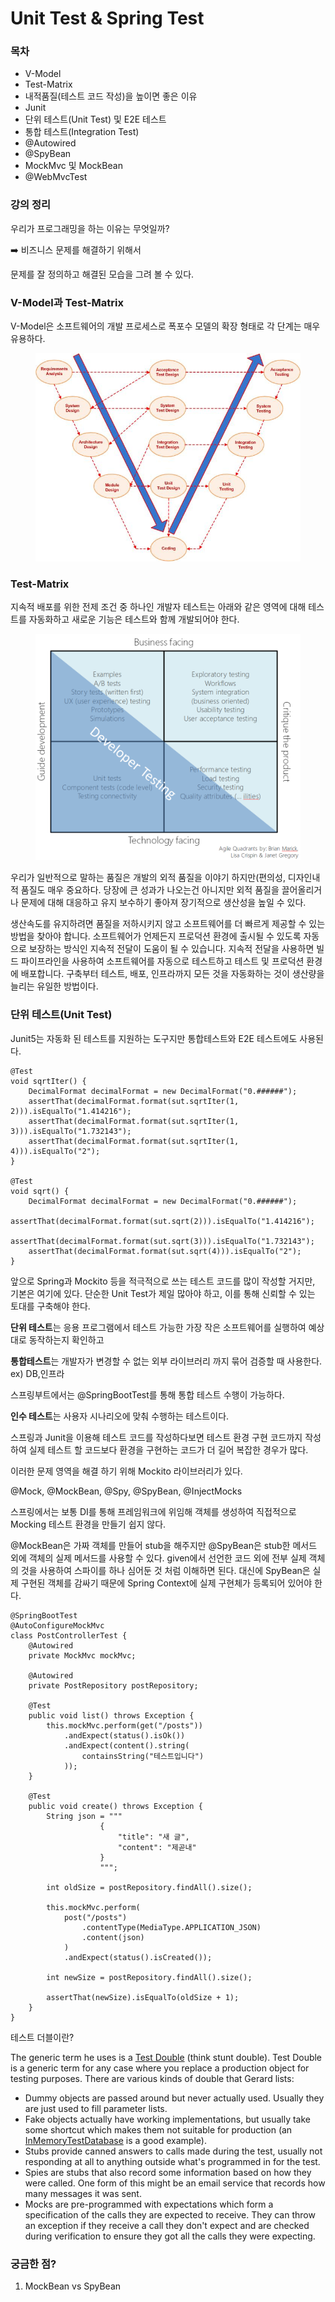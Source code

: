 # Unit Test & Spring Test

### 목차

* V-Model
* Test-Matrix
* 내적품질(테스트 코드 작성)을 높이면 좋은 이유
* Junit
* 단위 테스트(Unit Test) 및 E2E 테스트
* 통합 테스트(Integration Test)
* @Autowired
* @SpyBean
* MockMvc 및 MockBean
* @WebMvcTest

### 강의 정리

우리가 프로그래밍을 하는 이유는 무엇일까?

➡️ 비즈니스 문제를 해결하기 위해서

문제를 잘 정의하고 해결된 모습을 그려 볼 수 있다.&#x20;

### V-Model과 Test-Matrix

V-Model은 소프트웨어의 개발 프로세스로 폭포수 모델의 확장 형태로 각 단계는 매우 유용하다.

<figure><img src="../.gitbook/assets/image.png" alt=""><figcaption></figcaption></figure>

### Test-Matrix

지속적 배포를 위한 전제 조건 중 하나인 개발자 테스트는 아래와 같은 영역에 대해 테스트를 자동화하고 새로운 기능은 테스트와 함께 개발되어야 한다.



<figure><img src="../.gitbook/assets/image (1).png" alt=""><figcaption></figcaption></figure>

우리가 일반적으로 말하는 품질은 개발의 외적 품질을 이야기 하지만(편의성, 디자인내적 품질도 매우 중요하다. 당장에 큰 성과가 나오는건 아니지만 외적 품질을 끌어올리거나 문제에 대해 대응하고 유지  보수하기 좋아져 장기적으로 생산성을 높일 수 있다.&#x20;

생산속도를 유지하려면 품질을 저하시키지 않고 소프트웨어를 더 빠르게 제공할 수 있는 방법을 찾아야 합니다. 소프트웨어가 언제든지 프로덕션 환경에 출시될 수 있도록 자동으로 보장하는 방식인 지속적 전달이 도움이 될 수 있습니다. 지속적 전달을 사용하면 빌드 파이프라인을 사용하여 소프트웨어를 자동으로 테스트하고 테스트 및 프로덕션 환경에 배포합니다. 구축부터 테스트, 배포, 인프라까지 모든 것을 자동화하는 것이 생산량을 늘리는 유일한 방법이다.



### 단위 테스트(Unit Test)&#x20;

Junit5는 자동화 된 테스트를 지원하는 도구지만 통합테스트와 E2E 테스트에도 사용된다.

```
@Test
void sqrtIter() {
	DecimalFormat decimalFormat = new DecimalFormat("0.######");
	assertThat(decimalFormat.format(sut.sqrtIter(1, 2))).isEqualTo("1.414216");
	assertThat(decimalFormat.format(sut.sqrtIter(1, 3))).isEqualTo("1.732143");
	assertThat(decimalFormat.format(sut.sqrtIter(1, 4))).isEqualTo("2");
}

@Test
void sqrt() {
	DecimalFormat decimalFormat = new DecimalFormat("0.######");
	assertThat(decimalFormat.format(sut.sqrt(2))).isEqualTo("1.414216");
	assertThat(decimalFormat.format(sut.sqrt(3))).isEqualTo("1.732143");
	assertThat(decimalFormat.format(sut.sqrt(4))).isEqualTo("2");
}
```

앞으로 Spring과 Mockito 등을 적극적으로 쓰는 테스트 코드를 많이 작성할 거지만, 기본은 여기에 있다. 단순한 Unit Test가 제일 많아야 하고, 이를 통해 신뢰할 수 있는 토대를 구축해야 한다.



**단위 테스트**는 응용 프로그램에서 테스트 가능한 가장 작은 소프트웨어를 실행하여 예상대로 동작하는지 확인하고&#x20;

**통합테스트**는 개발자가 변경할 수 없는 외부 라이브러리 까지 묶어 검증할 때 사용한다. ex) DB,인프라

스프링부트에서는 @SpringBootTest를 통해 통합 테스트 수행이 가능하다.

**인수 테스트**는 사용자 시나리오에 맞춰 수행하는 테스트이다.





스프링과 Junit을 이용해 테스트 코드를 작성하다보면 테스트 환경 구현 코드까지 작성하여 실제 테스트 할 코드보다 환경을 구현하는 코드가 더 길어 복잡한 경우가 많다.

이러한 문제 영역을 해결 하기 위해 Mockito  라이브러리가 있다.



@Mock, @MockBean, @Spy, @SpyBean, @InjectMocks&#x20;

스프링에서는 보통 DI를 통해 프레임워크에 위임해 객체를 생성하여 직접적으로 Mocking 테스트 환경을 만들기 쉽지 않다.&#x20;

@MockBean은 가짜 객체를 만들어 stub을 해주지만 @SpyBean은 stub한 메서드 외에 객체의 실제 메서드를 사용할 수 있다. given에서 선언한 코드 외에 전부 실제 객체의 것을 사용하여 스파이를 하나 심어둔 것 처럼 이해하면 된다. 대신에 SpyBean은 실제 구현된 객체를 감싸기 때문에 Spring Context에 실제 구현체가 등록되어 있어야 한다.

```
@SpringBootTest
@AutoConfigureMockMvc
class PostControllerTest {
	@Autowired
	private MockMvc mockMvc;
	
	@Autowired
	private PostRepository postRepository;
	
	@Test
	public void list() throws Exception {
		this.mockMvc.perform(get("/posts"))
			.andExpect(status().isOk())
			.andExpect(content().string(
				containsString("테스트입니다")
			));
	}
	
	@Test
	public void create() throws Exception {
		String json = """
					{
						"title": "새 글",
						"content": "제곧내"
					}
					""";
		
		int oldSize = postRepository.findAll().size();
	
		this.mockMvc.perform(
			post("/posts")
				.contentType(MediaType.APPLICATION_JSON)
				.content(json)
			)
			.andExpect(status().isCreated());
		
		int newSize = postRepository.findAll().size();
	
		assertThat(newSize).isEqualTo(oldSize + 1);
	}
}
```

테스트 더블이란?



The generic term he uses is a [Test Double](http://xunitpatterns.com/Test%20Double.html) (think stunt double). Test Double is a generic term for any case where you replace a production object for testing purposes. There are various kinds of double that Gerard lists:

* Dummy objects are passed around but never actually used. Usually they are just used to fill parameter lists.
* Fake objects actually have working implementations, but usually take some shortcut which makes them not suitable for production (an [InMemoryTestDatabase](https://martinfowler.com/bliki/InMemoryTestDatabase.html) is a good example).
* Stubs provide canned answers to calls made during the test, usually not responding at all to anything outside what's programmed in for the test.
* Spies are stubs that also record some information based on how they were called. One form of this might be an email service that records how many messages it was sent.
* Mocks are pre-programmed with expectations which form a specification of the calls they are expected to receive. They can throw an exception if they receive a call they don't expect and are checked during verification to ensure they got all the calls they were expecting.







### 궁금한 점?

1. MockBean vs SpyBean

